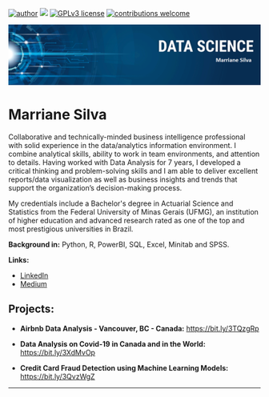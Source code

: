 [![author](https://img.shields.io/badge/author-marrianesilva-red.svg)](https://www.linkedin.com/in/marriane-dos-reis-silva) [![](https://img.shields.io/badge/python-3.7+-blue.svg)](https://www.python.org/downloads/release/python-365/) [![GPLv3 license](https://img.shields.io/badge/License-GPLv3-blue.svg)](http://perso.crans.org/besson/LICENSE.html) [![contributions welcome](https://img.shields.io/badge/contributions-welcome-brightgreen.svg?style=flat)](https://github.com/mdrsilva/data_science/issues)

<p align="center">
  <img src="banner github.png" >
</p>

# Marriane Silva

Collaborative and technically-minded business intelligence professional with solid experience in the data/analytics information environment. I combine analytical skills, ability to work in team environments, and attention to details. Having worked with Data Analysis for 7 years, I developed a critical thinking and problem-solving skills and I am able to deliver excellent reports/data visualization as well as business insights and trends that support the organization’s decision-making process.

My credentials include a Bachelor's degree in Actuarial Science and Statistics from the Federal University of Minas Gerais (UFMG), an institution of higher education and advanced research rated as one of the top and most prestigious universities in Brazil.

**Background in:** Python, R, PowerBI, SQL, Excel, Minitab and SPSS.

**Links:**
* [LinkedIn](https://www.linkedin.com/in/marriane-dos-reis-silva)
* [Medium](https://medium.com/@marriane87)


## Projects:

* **Airbnb Data Analysis - Vancouver, BC - Canada:** https://bit.ly/3TQzgRp

* **Data Analysis on Covid-19 in Canada and in the World:** https://bit.ly/3XdMvOp

* **Credit Card Fraud Detection using Machine Learning Models:** https://bit.ly/3QvzWgZ

---




